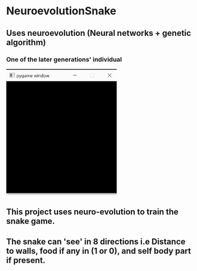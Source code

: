 # NeuroevolutionSnake
## Uses neuroevolution (Neural networks + genetic algorithm)
### One of the later generations' individual
![Demo](snake_gif.gif)


## This project uses neuro-evolution to train the snake game.
## The snake can 'see' in 8 directions i.e Distance to walls, food if any in (1 or 0), and self body part if present.
